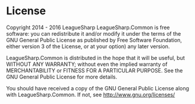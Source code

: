 License
=================
Copyright 2014 - 2016 LeagueSharp
LeagueSharp.Common is free software: you can redistribute it and/or modify
it under the terms of the GNU General Public License as published by
Free Software Foundation, either version 3 of the License, or
at your option) any later version.

LeagueSharp.Common is distributed in the hope that it will be useful,
but WITHOUT ANY WARRANTY; without even the implied warranty of
MERCHANTABILITY or FITNESS FOR A PARTICULAR PURPOSE. See the
GNU General Public License for more details.

You should have received a copy of the GNU General Public License
along with LeagueSharp.Common. If not, see http://www.gnu.org/licenses/
